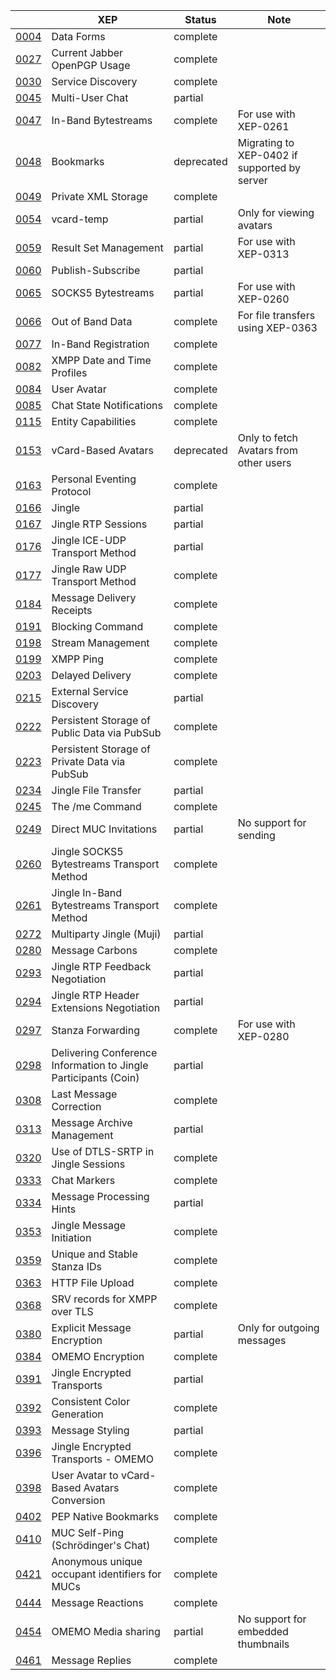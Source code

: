 |                                                   | XEP                          | Status | Note |
| ------------------------------------------------- | ---------------------------- | ------ |------|
[0004](https://xmpp.org/extensions/xep-0004.html)|Data Forms|complete||
[0027](https://xmpp.org/extensions/xep-0027.html)|Current Jabber OpenPGP Usage|complete||
[0030](https://xmpp.org/extensions/xep-0030.html)|Service Discovery|complete||
[0045](https://xmpp.org/extensions/xep-0045.html)|Multi-User Chat|partial||
[0047](https://xmpp.org/extensions/xep-0047.html)|In-Band Bytestreams|complete|For use with XEP-0261|
[0048](https://xmpp.org/extensions/xep-0048.html)|Bookmarks|deprecated|Migrating to XEP-0402 if supported by server|
[0049](https://xmpp.org/extensions/xep-0049.html)|Private XML Storage|complete||
[0054](https://xmpp.org/extensions/xep-0054.html)|vcard-temp|partial|Only for viewing avatars|
[0059](https://xmpp.org/extensions/xep-0059.html)|Result Set Management|partial|For use with XEP-0313|
[0060](https://xmpp.org/extensions/xep-0060.html)|Publish-Subscribe|partial||
[0065](https://xmpp.org/extensions/xep-0065.html)|SOCKS5 Bytestreams|partial|For use with XEP-0260|
[0066](https://xmpp.org/extensions/xep-0066.html)|Out of Band Data|complete|For file transfers using XEP-0363|
[0077](https://xmpp.org/extensions/xep-0077.html)|In-Band Registration|complete||
[0082](https://xmpp.org/extensions/xep-0082.html)|XMPP Date and Time Profiles|complete||
[0084](https://xmpp.org/extensions/xep-0084.html)|User Avatar|complete||
[0085](https://xmpp.org/extensions/xep-0085.html)|Chat State Notifications|complete||
[0115](https://xmpp.org/extensions/xep-0115.html)|Entity Capabilities|complete||
[0153](https://xmpp.org/extensions/xep-0153.html)|vCard-Based Avatars|deprecated|Only to fetch Avatars from other users|
[0163](https://xmpp.org/extensions/xep-0163.html)|Personal Eventing Protocol|complete||
[0166](https://xmpp.org/extensions/xep-0166.html)|Jingle|partial||
[0167](https://xmpp.org/extensions/xep-0167.html)|Jingle RTP Sessions|partial||
[0176](https://xmpp.org/extensions/xep-0176.html)|Jingle ICE-UDP Transport Method|partial||
[0177](https://xmpp.org/extensions/xep-0177.html)|Jingle Raw UDP Transport Method|complete||
[0184](https://xmpp.org/extensions/xep-0184.html)|Message Delivery Receipts|complete||
[0191](https://xmpp.org/extensions/xep-0191.html)|Blocking Command|complete||
[0198](https://xmpp.org/extensions/xep-0198.html)|Stream Management|complete||
[0199](https://xmpp.org/extensions/xep-0199.html)|XMPP Ping|complete||
[0203](https://xmpp.org/extensions/xep-0203.html)|Delayed Delivery|complete||
[0215](https://xmpp.org/extensions/xep-0215.html)|External Service Discovery|partial||
[0222](https://xmpp.org/extensions/xep-0222.html)|Persistent Storage of Public Data via PubSub|complete||
[0223](https://xmpp.org/extensions/xep-0223.html)|Persistent Storage of Private Data via PubSub|complete||
[0234](https://xmpp.org/extensions/xep-0234.html)|Jingle File Transfer|partial||
[0245](https://xmpp.org/extensions/xep-0245.html)|The /me Command|complete||
[0249](https://xmpp.org/extensions/xep-0249.html)|Direct MUC Invitations|partial|No support for sending|
[0260](https://xmpp.org/extensions/xep-0260.html)|Jingle SOCKS5 Bytestreams Transport Method|complete||
[0261](https://xmpp.org/extensions/xep-0261.html)|Jingle In-Band Bytestreams Transport Method|complete||
[0272](https://xmpp.org/extensions/xep-0272.html)|Multiparty Jingle (Muji)|partial||
[0280](https://xmpp.org/extensions/xep-0280.html)|Message Carbons|complete||
[0293](https://xmpp.org/extensions/xep-0293.html)|Jingle RTP Feedback Negotiation|partial||
[0294](https://xmpp.org/extensions/xep-0294.html)|Jingle RTP Header Extensions Negotiation|partial||
[0297](https://xmpp.org/extensions/xep-0297.html)|Stanza Forwarding|complete|For use with XEP-0280|
[0298](https://xmpp.org/extensions/xep-0298.html)|Delivering Conference Information to Jingle Participants (Coin)|partial||
[0308](https://xmpp.org/extensions/xep-0308.html)|Last Message Correction|complete||
[0313](https://xmpp.org/extensions/xep-0313.html)|Message Archive Management|partial||
[0320](https://xmpp.org/extensions/xep-0320.html)|Use of DTLS-SRTP in Jingle Sessions|complete||
[0333](https://xmpp.org/extensions/xep-0333.html)|Chat Markers|complete||
[0334](https://xmpp.org/extensions/xep-0334.html)|Message Processing Hints|partial||
[0353](https://xmpp.org/extensions/xep-0353.html)|Jingle Message Initiation|complete||
[0359](https://xmpp.org/extensions/xep-0359.html)|Unique and Stable Stanza IDs|complete||
[0363](https://xmpp.org/extensions/xep-0363.html)|HTTP File Upload|complete||
[0368](https://xmpp.org/extensions/xep-0368.html)|SRV records for XMPP over TLS|complete||
[0380](https://xmpp.org/extensions/xep-0380.html)|Explicit Message Encryption|partial|Only for outgoing messages|
[0384](https://xmpp.org/extensions/xep-0384.html)|OMEMO Encryption|complete||
[0391](https://xmpp.org/extensions/xep-0391.html)|Jingle Encrypted Transports|partial||
[0392](https://xmpp.org/extensions/xep-0392.html)|Consistent Color Generation|complete||
[0393](https://xmpp.org/extensions/xep-0393.html)|Message Styling|partial||
[0396](https://xmpp.org/extensions/xep-0396.html)|Jingle Encrypted Transports - OMEMO|complete||
[0398](https://xmpp.org/extensions/xep-0398.html)|User Avatar to vCard-Based Avatars Conversion|complete||
[0402](https://xmpp.org/extensions/xep-0402.html)|PEP Native Bookmarks|complete||
[0410](https://xmpp.org/extensions/xep-0410.html)|MUC Self-Ping (Schrödinger's Chat)|complete||
[0421](https://xmpp.org/extensions/xep-0421.html)|Anonymous unique occupant identifiers for MUCs|complete||
[0444](https://xmpp.org/extensions/xep-0444.html)|Message Reactions|complete||
[0454](https://xmpp.org/extensions/xep-0454.html)|OMEMO Media sharing|partial|No support for embedded thumbnails|
[0461](https://xmpp.org/extensions/xep-0461.html)|Message Replies|complete||
